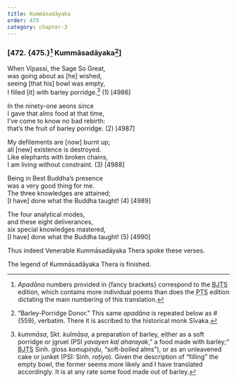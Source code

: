 ```yaml
---
title: Kummāsadāyaka
order: 475
category: chapter-3
---
```


### \[472. {475.}[^1] Kummāsadāyaka[^2]\]

When Vipassi, the Sage So Great,  
was going about as \[he\] wished,  
seeing \[that his\] bowl was empty,  
I filled \[it\] with barley porridge.[^3] (1) \[4986\]

In the ninety-one aeons since  
I gave that alms food at that time,  
I’ve come to know no bad rebirth:  
that’s the fruit of barley porridge. (2) \[4987\]

My defilements are \[now\] burnt up;  
all \[new\] existence is destroyed.  
Like elephants with broken chains,  
I am living without constraint. (3) \[4988\]

Being in Best Buddha’s presence  
was a very good thing for me.  
The three knowledges are attained;  
\[I have\] done what the Buddha taught! (4) \[4989\]

The four analytical modes,  
and these eight deliverances,  
six special knowledges mastered,  
\[I have\] done what the Buddha taught! (5) \[4990\]

Thus indeed Venerable Kummāsadāyaka Thera spoke these verses.

The legend of Kummāsadāyaka Thera is finished.

[^1]: *Apadāna* numbers provided in {fancy brackets} correspond to the <abbr title="Buddha Jayanthi Tripitaka Series">BJTS</abbr> edition, which contains more individual poems than does the <abbr title="Pali Text Society">PTS</abbr> edition dictating the main numbering of this translation.

[^2]: “Barley-Porridge Donor.” This same *apadāna* is repeated below as \#{559}, verbatim. There it is ascribed to the historical monk Sīvaka.

[^3]: *kummāsa*, Skt. *kulmāṣa*, a preparation of barley, either as a soft porridge or jgruel (PSI *yavayen kaḷ aharayak*,” a food made with barley;” <abbr title="Buddha Jayanthi Tripitaka Series">BJTS</abbr> Sinh. gloss *komupiṇḍu*, “soft-boiled alms”), or as an unleavened cake or junket (PSI: Sinh. *roṭiya*). Given the description of “filling” the empty bowl, the former seems more likely and I have translated accordingly. It is at any rate some food made out of barley.
